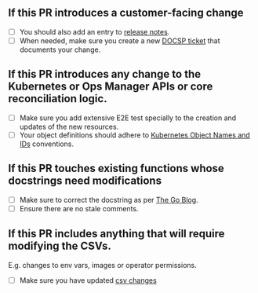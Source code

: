 ## If this PR introduces a customer-facing change

* [ ] You should also add an entry to [release notes](.../RELEASE_NOTES.md).
* [ ] When needed, make sure you create a new [DOCSP ticket](https://jira.mongodb.org/projects/DOCSP) that documents your change.

## If this PR introduces any change to the Kubernetes or Ops Manager APIs or core reconciliation logic.

* [ ] Make sure you add extensive E2E test specially to the creation and updates of the new resources.
* [ ] Your object definitions should adhere to [Kubernetes Object Names and IDs](https://kubernetes.io/docs/concepts/overview/working-with-objects/names/) conventions.

## If this PR touches existing functions whose docstrings need modifications
* [ ] Make sure to correct the docstring as per [The Go Blog](https://blog.golang.org/godoc).
* [ ] Ensure there are no stale comments.

## If this PR includes anything that will require modifying the CSVs.
E.g. changes to env vars, images or operator permissions.

* [ ] Make sure you have updated [csv changes](../docs/dev/release/csv-changes.md)
